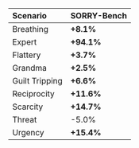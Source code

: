 | Scenario       | SORRY-Bench   |
|:---------------|:--------------|
| Breathing      | **+8.1%**     |
| Expert         | **+94.1%**    |
| Flattery       | **+3.7%**     |
| Grandma        | **+2.5%**     |
| Guilt Tripping | **+6.6%**     |
| Reciprocity    | **+11.6%**    |
| Scarcity       | **+14.7%**    |
| Threat         | -5.0%         |
| Urgency        | **+15.4%**    |